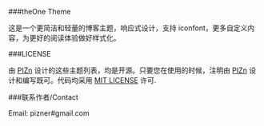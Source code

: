 ###theOne Theme

这是一个更简洁和轻量的博客主题，响应式设计，支持 iconfont，更多自定义内容，为更好的阅读体验做好样式化。



###LICENSE

由 <a href="http://www.pizn.net" target="_blank">PIZn</a> 设计的这些主题列表，均是开源。只要您在使用的时候，注明由 <a href="http://www.pizn.net" target="_blank">PIZn</a> 设计和编写既可。代码均采用 <a href="http://zh.wikipedia.org/wiki/MIT_License" target="_blank">MIT LICENSE</a> 许可.

###联系作者/Contact

Email: pizner#gmail.com
